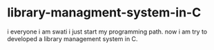 # library-managment-system-in-C
i everyone i am swati i just start my programming path. now i am try to developed a library management system in C. 
